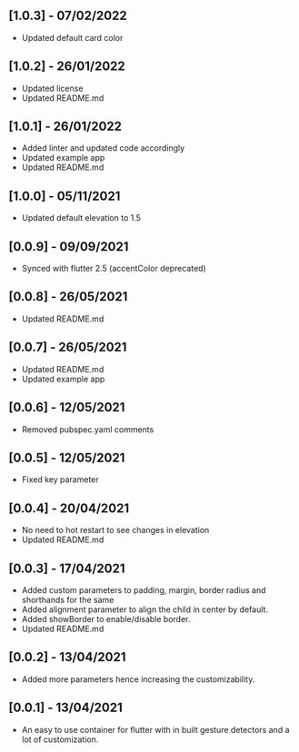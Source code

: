 ## [1.0.3] - 07/02/2022

* Updated default card color

## [1.0.2] - 26/01/2022

* Updated license
* Updated README.md

## [1.0.1] - 26/01/2022

* Added linter and updated code accordingly
* Updated example app
* Updated README.md

## [1.0.0] - 05/11/2021

* Updated default elevation to 1.5

## [0.0.9] - 09/09/2021

* Synced with flutter 2.5 (accentColor deprecated)

## [0.0.8] - 26/05/2021

* Updated README.md

## [0.0.7] - 26/05/2021

* Updated README.md
* Updated example app

## [0.0.6] - 12/05/2021

* Removed pubspec.yaml comments

## [0.0.5] - 12/05/2021

* Fixed key parameter

## [0.0.4] - 20/04/2021

* No need to hot restart to see changes in elevation
* Updated README.md

## [0.0.3] - 17/04/2021

* Added custom parameters to padding, margin, border radius and shorthands for the same
* Added alignment parameter to align the child in center by default.
* Added showBorder to enable/disable border.
* Updated README.md

## [0.0.2] - 13/04/2021

* Added more parameters hence increasing the customizability.

## [0.0.1] - 13/04/2021

* An easy to use container for flutter with in built gesture detectors and a lot of customization.
